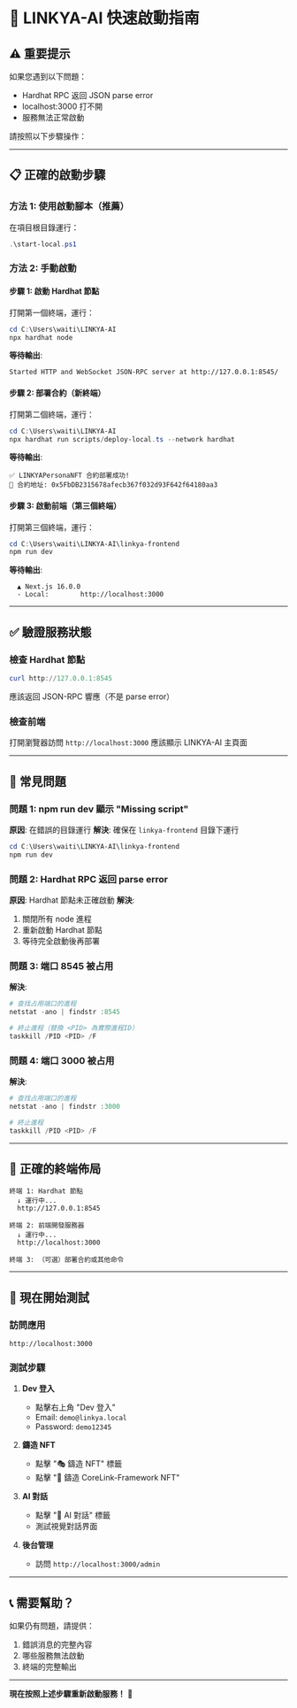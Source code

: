# 🚀 LINKYA-AI 快速啟動指南

## ⚠️ 重要提示

如果您遇到以下問題：
- Hardhat RPC 返回 JSON parse error
- localhost:3000 打不開
- 服務無法正常啟動

請按照以下步驟操作：

---

## 📋 正確的啟動步驟

### 方法 1: 使用啟動腳本（推薦）

在項目根目錄運行：
```powershell
.\start-local.ps1
```

### 方法 2: 手動啟動

#### 步驟 1: 啟動 Hardhat 節點

打開第一個終端，運行：
```powershell
cd C:\Users\waiti\LINKYA-AI
npx hardhat node
```

**等待輸出**:
```
Started HTTP and WebSocket JSON-RPC server at http://127.0.0.1:8545/
```

#### 步驟 2: 部署合約（新終端）

打開第二個終端，運行：
```powershell
cd C:\Users\waiti\LINKYA-AI
npx hardhat run scripts/deploy-local.ts --network hardhat
```

**等待輸出**:
```
✅ LINKYAPersonaNFT 合約部署成功!
📍 合約地址: 0x5FbDB2315678afecb367f032d93F642f64180aa3
```

#### 步驟 3: 啟動前端（第三個終端）

打開第三個終端，運行：
```powershell
cd C:\Users\waiti\LINKYA-AI\linkya-frontend
npm run dev
```

**等待輸出**:
```
  ▲ Next.js 16.0.0
  - Local:        http://localhost:3000
```

---

## ✅ 驗證服務狀態

### 檢查 Hardhat 節點
```powershell
curl http://127.0.0.1:8545
```
應該返回 JSON-RPC 響應（不是 parse error）

### 檢查前端
打開瀏覽器訪問 `http://localhost:3000`
應該顯示 LINKYA-AI 主頁面

---

## 🐛 常見問題

### 問題 1: npm run dev 顯示 "Missing script"
**原因**: 在錯誤的目錄運行
**解決**: 確保在 `linkya-frontend` 目錄下運行

```powershell
cd C:\Users\waiti\LINKYA-AI\linkya-frontend
npm run dev
```

### 問題 2: Hardhat RPC 返回 parse error
**原因**: Hardhat 節點未正確啟動
**解決**: 
1. 關閉所有 node 進程
2. 重新啟動 Hardhat 節點
3. 等待完全啟動後再部署

### 問題 3: 端口 8545 被占用
**解決**: 
```powershell
# 查找占用端口的進程
netstat -ano | findstr :8545

# 終止進程（替換 <PID> 為實際進程ID）
taskkill /PID <PID> /F
```

### 問題 4: 端口 3000 被占用
**解決**:
```powershell
# 查找占用端口的進程
netstat -ano | findstr :3000

# 終止進程
taskkill /PID <PID> /F
```

---

## 📝 正確的終端佈局

```
終端 1: Hardhat 節點
  ↓ 運行中...
  http://127.0.0.1:8545

終端 2: 前端開發服務器
  ↓ 運行中...
  http://localhost:3000

終端 3: （可選）部署合約或其他命令
```

---

## 🎯 現在開始測試

### 訪問應用
```
http://localhost:3000
```

### 測試步驟
1. **Dev 登入**
   - 點擊右上角 "Dev 登入"
   - Email: `demo@linkya.local`
   - Password: `demo12345`

2. **鑄造 NFT**
   - 點擊 "🎭 鑄造 NFT" 標籤
   - 點擊 "🚀 鑄造 CoreLink-Framework NFT"

3. **AI 對話**
   - 點擊 "🧠 AI 對話" 標籤
   - 測試視覺對話界面

4. **後台管理**
   - 訪問 `http://localhost:3000/admin`

---

## 📞 需要幫助？

如果仍有問題，請提供：
1. 錯誤消息的完整內容
2. 哪些服務無法啟動
3. 終端的完整輸出

---

**現在按照上述步驟重新啟動服務！** 🚀








